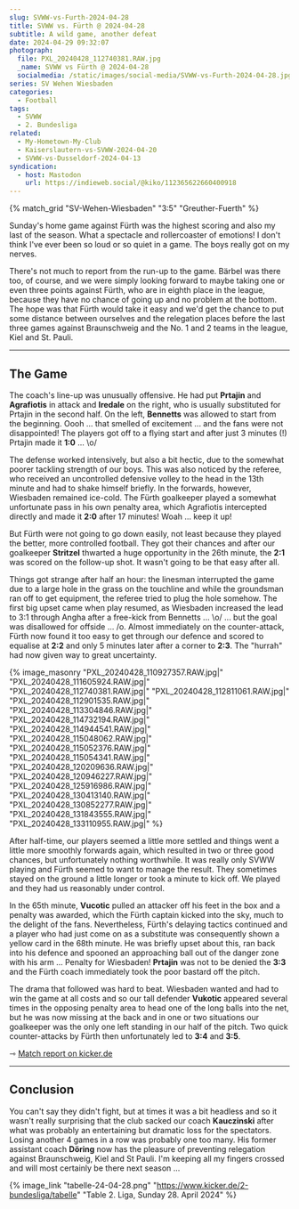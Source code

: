 ```yaml
---
slug: SVWW-vs-Furth-2024-04-28
title: SVWW vs. Fürth @ 2024-04-28
subtitle: A wild game, another defeat
date: 2024-04-29 09:32:07
photograph:
  file: PXL_20240428_112740381.RAW.jpg
  _name: SVWW vs Fürth @ 2024-04-28
  socialmedia: /static/images/social-media/SVWW-vs-Furth-2024-04-28.jpg
series: SV Wehen Wiesbaden
categories:
  - Football
tags:
  - SVWW
  - 2. Bundesliga
related:
  - My-Hometown-My-Club
  - Kaiserslautern-vs-SVWW-2024-04-20
  - SVWW-vs-Dusseldorf-2024-04-13
syndication:
  - host: Mastodon
    url: https://indieweb.social/@kiko/112365622660400918
---
```


{% match_grid "SV-Wehen-Wiesbaden" "3:5" "Greuther-Fuerth" %}

Sunday's home game against Fürth was the highest scoring and also my last of the season. What a spectacle and rollercoaster of emotions! I don't think I've ever been so loud or so quiet in a game. The boys really got on my nerves.

There's not much to report from the run-up to the game. Bärbel was there too, of course, and we were simply looking forward to maybe taking one or even three points against Fürth, who are in eighth place in the league, because they have no chance of going up and no problem at the bottom. The hope was that Fürth would take it easy and we'd get the chance to put some distance between ourselves and the relegation places before the last three games against Braunschweig and the No. 1 and 2 teams in the league, Kiel and St. Pauli.

<!-- more -->

---

## The Game

The coach's line-up was unusually offensive. He had put **Prtajin** and **Agrafiotis** in attack and **Iredale** on the right, who is usually substituted for Prtajin in the second half. On the left, **Bennetts** was allowed to start from the beginning. Oooh ... that smelled of excitement ... and the fans were not disappointed! The players got off to a flying start and after just 3 minutes (!) Prtajin made it **1:0** ... \o/

The defense worked intensively, but also a bit hectic, due to the somewhat poorer tackling strength of our boys. This was also noticed by the referee, who received an uncontrolled defensive volley to the head in the 13th minute and had to shake himself briefly. In the forwards, however, Wiesbaden remained ice-cold. The Fürth goalkeeper
played a somewhat unfortunate pass in his own penalty area, which Agrafiotis intercepted directly and made it **2:0** after 17 minutes! Woah ... keep it up!

But Fürth were not going to go down easily, not least because they played the better, more controlled football. They got their chances and after our goalkeeper **Stritzel** thwarted a huge opportunity in the 26th minute, the **2:1** was scored on the follow-up shot. It wasn't going to be that easy after all.

Things got strange after half an hour: the linesman interrupted the game due to a large hole in the grass on the touchline and while the groundsman ran off to get equipment, the referee tried to plug the hole somehow. The first big upset came when play resumed, as Wiesbaden increased the lead to 3:1 through Angha after a free-kick from Bennetts ... \o/ ... but the goal was disallowed for offside ... /o\. Almost immediately on the counter-attack, Fürth now found it too easy to get through our defence and scored to equalise at **2:2** and only 5 minutes later after a corner to **2:3**. The "hurrah" had now given way to great uncertainty.

{% image_masonry
  "PXL_20240428_110927357.RAW.jpg|"
  "PXL_20240428_111605924.RAW.jpg|"
  "PXL_20240428_112740381.RAW.jpg|"
  "PXL_20240428_112811061.RAW.jpg|"
  "PXL_20240428_112901535.RAW.jpg|"
  "PXL_20240428_113304846.RAW.jpg|"
  "PXL_20240428_114732194.RAW.jpg|"
  "PXL_20240428_114944541.RAW.jpg|"
  "PXL_20240428_115048062.RAW.jpg|"
  "PXL_20240428_115052376.RAW.jpg|"
  "PXL_20240428_115054341.RAW.jpg|"
  "PXL_20240428_120209636.RAW.jpg|"
  "PXL_20240428_120946227.RAW.jpg|"
  "PXL_20240428_125916986.RAW.jpg|"
  "PXL_20240428_130413140.RAW.jpg|"
  "PXL_20240428_130852277.RAW.jpg|"
  "PXL_20240428_131843555.RAW.jpg|"
  "PXL_20240428_133110955.RAW.jpg|"
%}

After half-time, our players seemed a little more settled and things went a little more smoothly forwards again, which resulted in two or three good chances, but unfortunately nothing worthwhile. It was really only SVWW playing and Fürth seemed to want to manage the result. They sometimes stayed on the ground a little longer or took a minute to kick off. We played and they had us reasonably under control.

In the 65th minute, **Vucotic** pulled an attacker off his feet in the box and a penalty was awarded, which the Fürth captain kicked into the sky, much to the delight of the fans. Nevertheless, Fürth's delaying tactics continued and a player who had just come on as a substitute was consequently shown a yellow card in the 68th minute. He was briefly upset about this, ran back into his defence and spooned an approaching ball out of the danger zone with his arm ... Penalty for Wiesbaden! **Prtajin** was not to be denied the **3:3** and the Fürth coach immediately took the poor bastard off the pitch.

The drama that followed was hard to beat. Wiesbaden wanted and had to win the game at all costs and so our tall defender **Vukotic** appeared several times in the opposing penalty area to head one of the long balls into the net, but he was now missing at the back and in one or two situations our goalkeeper was the only one left standing in our half of the pitch. Two quick counter-attacks by Fürth then unfortunately led to **3:4** and **3:5**.

&#x21FE;&nbsp;[Match report on kicker.de](https://www.kicker.de/wiesbaden-gegen-fuerth-2024-bundesliga-4861939/analyse)

---

## Conclusion

You can't say they didn't fight, but at times it was a bit headless and so it wasn't really surprising that the club sacked our coach **Kauczinski** after what was probably an entertaining but dramatic loss for the spectators. Losing another 4 games in a row was probably one too many. His former assistant coach **Döring** now has the pleasure of preventing relegation against Braunschweig, Kiel and St Pauli. I'm keeping all my fingers crossed and will most certainly be there next season ...

{% image_link "tabelle-24-04-28.png" "https://www.kicker.de/2-bundesliga/tabelle" "Table 2. Liga, Sunday 28. April 2024" %}
